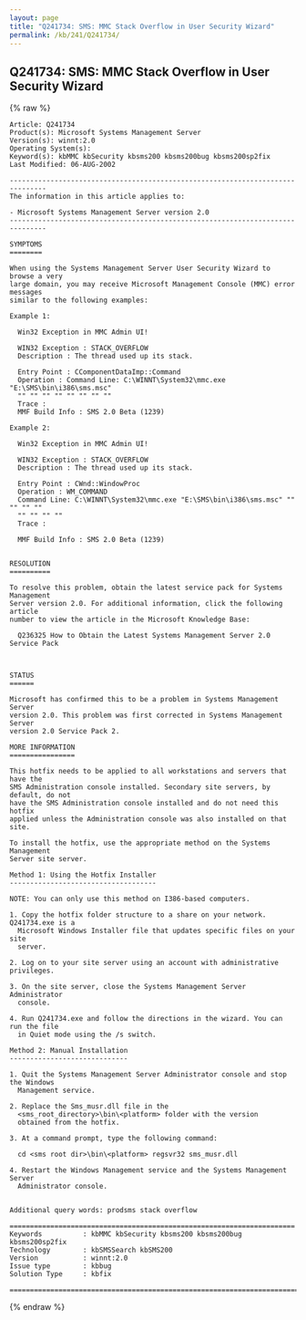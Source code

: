```yaml
---
layout: page
title: "Q241734: SMS: MMC Stack Overflow in User Security Wizard"
permalink: /kb/241/Q241734/
---
```


## Q241734: SMS: MMC Stack Overflow in User Security Wizard

{% raw %}

	Article: Q241734
	Product(s): Microsoft Systems Management Server
	Version(s): winnt:2.0
	Operating System(s): 
	Keyword(s): kbMMC kbSecurity kbsms200 kbsms200bug kbsms200sp2fix
	Last Modified: 06-AUG-2002
	
	-------------------------------------------------------------------------------
	The information in this article applies to:
	
	- Microsoft Systems Management Server version 2.0 
	-------------------------------------------------------------------------------
	
	SYMPTOMS
	========
	
	When using the Systems Management Server User Security Wizard to browse a very
	large domain, you may receive Microsoft Management Console (MMC) error messages
	similar to the following examples:
	
	Example 1:
	
	  Win32 Exception in MMC Admin UI!
	
	  WIN32 Exception : STACK_OVERFLOW
	  Description : The thread used up its stack.
	
	  Entry Point : CComponentDataImp::Command
	  Operation : Command Line: C:\WINNT\System32\mmc.exe "E:\SMS\bin\i386\sms.msc"
	  "" "" "" "" "" "" "" ""
	  Trace :
	  MMF Build Info : SMS 2.0 Beta (1239)
	
	Example 2:
	
	  Win32 Exception in MMC Admin UI!
	
	  WIN32 Exception : STACK_OVERFLOW
	  Description : The thread used up its stack.
	
	  Entry Point : CWnd::WindowProc
	  Operation : WM_COMMAND
	  Command Line: C:\WINNT\System32\mmc.exe "E:\SMS\bin\i386\sms.msc" "" "" "" ""
	  "" "" "" ""
	  Trace :
	
	  MMF Build Info : SMS 2.0 Beta (1239)
	
	
	RESOLUTION
	==========
	
	To resolve this problem, obtain the latest service pack for Systems Management
	Server version 2.0. For additional information, click the following article
	number to view the article in the Microsoft Knowledge Base:
	
	  Q236325 How to Obtain the Latest Systems Management Server 2.0 Service Pack
	
	
	
	STATUS
	======
	
	Microsoft has confirmed this to be a problem in Systems Management Server
	version 2.0. This problem was first corrected in Systems Management Server
	version 2.0 Service Pack 2.
	
	MORE INFORMATION
	================
	
	This hotfix needs to be applied to all workstations and servers that have the
	SMS Administration console installed. Secondary site servers, by default, do not
	have the SMS Administration console installed and do not need this hotfix
	applied unless the Administration console was also installed on that site.
	
	To install the hotfix, use the appropriate method on the Systems Management
	Server site server.
	
	Method 1: Using the Hotfix Installer
	------------------------------------
	
	NOTE: You can only use this method on I386-based computers.
	
	1. Copy the hotfix folder structure to a share on your network. Q241734.exe is a
	  Microsoft Windows Installer file that updates specific files on your site
	  server.
	
	2. Log on to your site server using an account with administrative privileges.
	
	3. On the site server, close the Systems Management Server Administrator
	  console.
	
	4. Run Q241734.exe and follow the directions in the wizard. You can run the file
	  in Quiet mode using the /s switch.
	
	Method 2: Manual Installation
	-----------------------------
	
	1. Quit the Systems Management Server Administrator console and stop the Windows
	  Management service.
	
	2. Replace the Sms_musr.dll file in the
	  <sms_root_directory>\bin\<platform> folder with the version
	  obtained from the hotfix.
	
	3. At a command prompt, type the following command:
	
	  cd <sms root dir>\bin\<platform> regsvr32 sms_musr.dll
	
	4. Restart the Windows Management service and the Systems Management Server
	  Administrator console.
	
	
	Additional query words: prodsms stack overflow
	
	======================================================================
	Keywords          : kbMMC kbSecurity kbsms200 kbsms200bug kbsms200sp2fix 
	Technology        : kbSMSSearch kbSMS200
	Version           : winnt:2.0
	Issue type        : kbbug
	Solution Type     : kbfix
	
	=============================================================================
	

{% endraw %}

